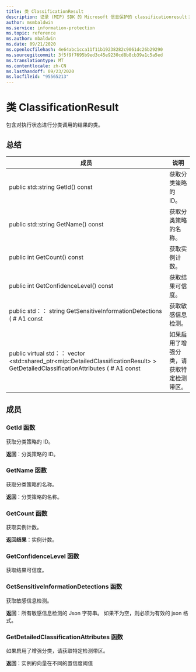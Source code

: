 ```yaml
---
title: 类 ClassificationResult
description: 记录 (MIP) SDK 的 Microsoft 信息保护的 classificationresult：：未定义的类。
author: msmbaldwin
ms.service: information-protection
ms.topic: reference
ms.author: mbaldwin
ms.date: 09/21/2020
ms.openlocfilehash: 4e64abc1cca11f11b19238282c9061dc26b29290
ms.sourcegitcommit: 3f5f9f7695b9ed3c45e9230cd8b8cb39a1c5a5ed
ms.translationtype: MT
ms.contentlocale: zh-CN
ms.lasthandoff: 09/23/2020
ms.locfileid: "95565213"
---
```

# <a name="class-classificationresult"></a>类 ClassificationResult 
包含对执行状态进行分类调用的结果的类。
  
## <a name="summary"></a>总结
 成员                        | 说明                                
--------------------------------|---------------------------------------------
public std::string GetId() const  |  获取分类策略的 ID。
public std::string GetName() const  |  获取分类策略的名称。
public int GetCount() const  |  获取实例计数。
public int GetConfidenceLevel() const  |  获取结果可信度。
public std：： string GetSensitiveInformationDetections ( # A1 const  |  获取敏感信息检测。
public virtual std：： vector \<std::shared_ptr\<mip::DetailedClassificationResult\> \> GetDetailedClassificationAttributes ( # A1 const  |  如果启用了增强分类，请获取特定检测带区。
  
## <a name="members"></a>成员
  
### <a name="getid-function"></a>GetId 函数
获取分类策略的 ID。

  
**返回**：分类策略的 ID。
  
### <a name="getname-function"></a>GetName 函数
获取分类策略的名称。

  
**返回**：分类策略的名称。
  
### <a name="getcount-function"></a>GetCount 函数
获取实例计数。

  
**返回结果**：实例计数。
  
### <a name="getconfidencelevel-function"></a>GetConfidenceLevel 函数
获取结果可信度。
  
### <a name="getsensitiveinformationdetections-function"></a>GetSensitiveInformationDetections 函数
获取敏感信息检测。

  
**返回**：所有敏感信息检测的 Json 字符串。 如果不为空，则必须为有效的 json 格式。
  
### <a name="getdetailedclassificationattributes-function"></a>GetDetailedClassificationAttributes 函数
如果启用了增强分类，请获取特定检测带区。

  
**返回**：实例的向量在不同的置信度阈值